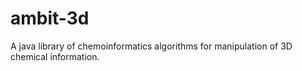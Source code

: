# ambit-3d
A java library of chemoinformatics algorithms for manipulation of 3D chemical information.
